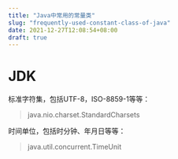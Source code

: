 ```yaml
---
title: "Java中常用的常量类"
slug: "frequently-used-constant-class-of-java"
date: 2021-12-27T12:08:54+08:00
draft: true
---
```




#  JDK

标准字符集，包括UTF-8，ISO-8859-1等等：

> java.nio.charset.StandardCharsets

时间单位，包括时分钟、年月日等等：

> java.util.concurrent.TimeUnit
